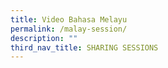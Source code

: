 ```yaml
---
title: Video Bahasa Melayu
permalink: /malay-session/
description: ""
third_nav_title: SHARING SESSIONS
---
```

